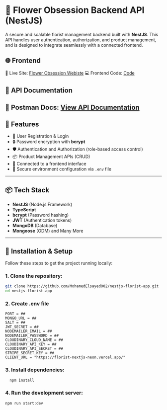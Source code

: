 # 🌸 Flower Obsession Backend API (NestJS)

A secure and scalable florist management backend built with **NestJS**. This API handles user authentication, authorization, and product management, and is designed to integrate seamlessly with a connected frontend.


## 🌐 Frontend 

🔗 Live Site: [Flower Obsession Webiste](https://florist-nextjs-neon.vercel.app/en)
💻 Frontend Code: [Code](https://github.com/MohamedElsayed002/flower-obession-nextjs)


## 📑 API Documentation

📄 Postman Docs: [View API Documentation](https://documenter.getpostman.com/view/25341458/2sAYkARP3u#3d4bae23-ca86-43ba-857f-0c19c622c49e)
---

## 🚀 Features

- 🌿 User Registration & Login
- 🔒 Password encryption with **bcrypt**
- 🛡️ Authentication and Authorization (role-based access control)
- 📦 Product Management APIs (CRUD)
- 📡 Connected to a frontend interface
- 📝 Secure environment configuration via `.env` file

---

## 📦 Tech Stack

- **NestJS** (Node.js Framework)
- **TypeScript**
- **bcrypt** (Password hashing)
- **JWT** (Authentication tokens)
- **MongoDB** (Database)
- **Mongoose** (ODM) and Many More 

---

## 📂 Installation & Setup

Follow these steps to get the project running locally:

### 1.  Clone the repository:

```bash
git clone https://github.com/MohamedElsayed002/nestjs-florist-app.git
cd nestjs-florist-app
```

### 2. Create .env file 

```.env
PORT = ##
MONGO_URL = ##
SALT = ##
JWT_SECRET = ##
NODEMAILER_EMAIL = ##
NODEMAILER_PASSWORD = ##
CLOUDINARY_CLOUD_NAME = ##
CLOUDINARY_API_KEY = ##
CLOUDINARY_API_SECRET = ##
STRIPE_SECRET_KEY = ##
CLIENT_URL = "https://florist-nextjs-neon.vercel.app/"
```

### 3.  Install dependencies:

```bash
  npm install 
```

### 4. Run the development server:

```bash
npm run start:dev
```

